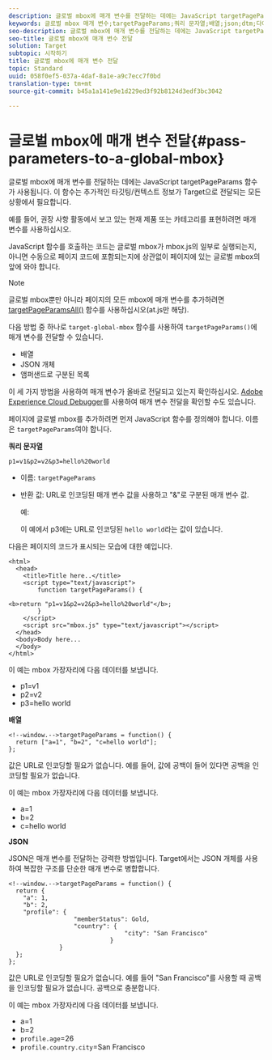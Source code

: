 ```yaml
---
description: 글로벌 mbox에 매개 변수를 전달하는 데에는 JavaScript targetPageParams 함수가 사용됩니다. 이 함수는 추가적인 타깃팅/컨텍스트 정보가 Target으로 전달되는 모든 상황에서 필요합니다.
keywords: 글로벌 mbox 매개 변수;targetPageParams;쿼리 문자열;배열;json;dtm;다이내믹 태그 관리
seo-description: 글로벌 mbox에 매개 변수를 전달하는 데에는 JavaScript targetPageParams 함수가 사용됩니다. 이 함수는 추가적인 타깃팅/컨텍스트 정보가 Target으로 전달되는 모든 상황에서 필요합니다.
seo-title: 글로벌 mbox에 매개 변수 전달
solution: Target
subtopic: 시작하기
title: 글로벌 mbox에 매개 변수 전달
topic: Standard
uuid: 058f0ef5-037a-4daf-8a1e-a9c7ecc7f0bd
translation-type: tm+mt
source-git-commit: b45a1a141e9e1d229ed3f92b8124d3edf3bc3042

---
```



# 글로벌 mbox에 매개 변수 전달{#pass-parameters-to-a-global-mbox}

글로벌 mbox에 매개 변수를 전달하는 데에는 JavaScript targetPageParams 함수가 사용됩니다. 이 함수는 추가적인 타깃팅/컨텍스트 정보가 Target으로 전달되는 모든 상황에서 필요합니다.

예를 들어, 권장 사항 활동에서 보고 있는 현재 제품 또는 카테고리를 표현하려면 매개 변수를 사용하십시오.

JavaScript 함수를 호출하는 코드는 글로벌 mbox가 mbox.js의 일부로 실행되는지, 아니면 수동으로 페이지 코드에 포함되는지에 상관없이 페이지에 있는 글로벌 mbox의 앞에 와야 합니다.

>[!NOTE]
>
>글로벌 mbox뿐만 아니라 페이지의 모든 mbox에 매개 변수를 추가하려면 [targetPageParamsAll()](/help/c-implementing-target/c-implementing-target-for-client-side-web/targetpageparamsall.md) 함수를 사용하십시오(at.js만 해당).

다음 방법 중 하나로 `target-global-mbox` 함수를 사용하여 `targetPageParams()`에 매개 변수를 전달할 수 있습니다.

* 배열
* JSON 개체
* 앰퍼샌드로 구분된 목록

이 세 가지 방법을 사용하여 매개 변수가 올바로 전달되고 있는지 확인하십시오. [Adobe Experience Cloud Debugger](https://marketing.adobe.com/resources/help/en_US/sc/implement/debugger.html)를 사용하여 매개 변수 전달을 확인할 수도 있습니다.

페이지에 글로벌 mbox를 추가하려면 먼저 JavaScript 함수를 정의해야 합니다. 이름은 `targetPageParams`여야 합니다.

**쿼리 문자열**

```
p1=v1&p2=v2&p3=hello%20world
```

* 이름: `targetPageParams`
* 반환 값: URL로 인코딩된 매개 변수 값을 사용하고 &quot;&amp;&quot;로 구분된 매개 변수 값.

   예:

   이 예에서 p3에는 URL로 인코딩된 `hello world`라는 값이 있습니다.

다음은 페이지의 코드가 표시되는 모습에 대한 예입니다.

```
<html> 
  <head> 
    <title>Title here..</title> 
    <script type="text/javascript"> 
        function targetPageParams() { 
           
<b>return "p1=v1&p2=v2&p3=hello%20world"</b>; 
        } 
    </script> 
    <script src="mbox.js" type="text/javascript"></script> 
  </head> 
  <body>Body here... 
  </body> 
</html>
```

이 예는 mbox 가장자리에 다음 데이터를 보냅니다.

* p1=v1
* p2=v2
* p3=hello world

**배열**

```
<!--window.-->targetPageParams = function() { 
  return ["a=1", "b=2", "c=hello world"]; 
}; 
```

값은 URL로 인코딩할 필요가 없습니다. 예를 들어, 값에 공백이 들어 있다면 공백을 인코딩할 필요가 없습니다.

이 예는 mbox 가장자리에 다음 데이터를 보냅니다.

* a=1
* b=2
* c=hello world

**JSON**

JSON은 매개 변수를 전달하는 강력한 방법입니다. Target에서는 JSON 개체를 사용하여 복잡한 구조를 단순한 매개 변수로 병합합니다.

```
<!--window.-->targetPageParams = function() { 
  return { 
    "a": 1, 
    "b": 2, 
    "profile": { 
                  "memberStatus": Gold, 
                  "country": { 
                                "city": "San Francisco" 
                            } 
              } 
  }; 
}; 
```

값은 URL로 인코딩할 필요가 없습니다. 예를 들어 &quot;San Francisco&quot;를 사용할 때 공백을 인코딩할 필요가 없습니다. 공백으로 충분합니다.

이 예는 mbox 가장자리에 다음 데이터를 보냅니다.

* a=1
* b=2
* `profile.age`=26
* `profile.country.city`=San Francisco